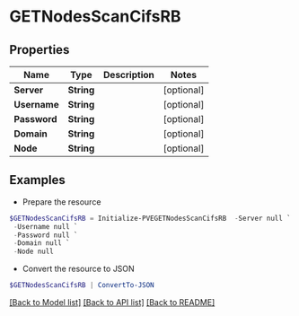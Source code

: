 # GETNodesScanCifsRB
## Properties

Name | Type | Description | Notes
------------ | ------------- | ------------- | -------------
**Server** | **String** |  | [optional] 
**Username** | **String** |  | [optional] 
**Password** | **String** |  | [optional] 
**Domain** | **String** |  | [optional] 
**Node** | **String** |  | [optional] 

## Examples

- Prepare the resource
```powershell
$GETNodesScanCifsRB = Initialize-PVEGETNodesScanCifsRB  -Server null `
 -Username null `
 -Password null `
 -Domain null `
 -Node null
```

- Convert the resource to JSON
```powershell
$GETNodesScanCifsRB | ConvertTo-JSON
```

[[Back to Model list]](../README.md#documentation-for-models) [[Back to API list]](../README.md#documentation-for-api-endpoints) [[Back to README]](../README.md)

